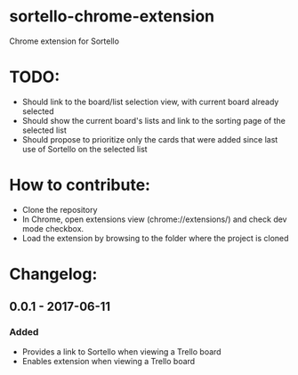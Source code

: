 # sortello-chrome-extension
Chrome extension for Sortello

# TODO:
- Should link to the board/list selection view, with current board already selected
- Should show the current board's lists and link to the sorting page of the selected list
- Should propose to prioritize only the cards that were added since last use of Sortello on the selected list

# How to contribute:
- Clone the repository
- In Chrome, open extensions view (chrome://extensions/) and check dev mode checkbox.
- Load the extension by browsing to the folder where the project is cloned

# Changelog:
## 0.0.1 - 2017-06-11
### Added
- Provides a link to Sortello when viewing a Trello board 
- Enables extension when viewing a Trello board
